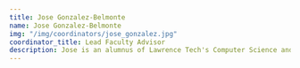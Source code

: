 ```yaml
---
title: Jose Gonzalez-Belmonte
name: Jose Gonzalez-Belmonte
img: "/img/coordinators/jose_gonzalez.jpg"
coordinator_title: Lead Faculty Advisor
description: Jose is an alumnus of Lawrence Tech's Computer Science and Game Development program with a master's degree in Intelligent Systems. Now a professor and program coordinator, Jose loves to paint miniatures and play spooky horror games in his free time. Look for the cool jacket!
---
```


